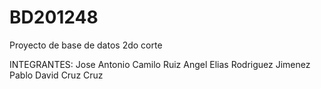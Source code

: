 # BD201248
Proyecto de base de datos 2do corte 


INTEGRANTES:
Jose Antonio Camilo Ruiz
Angel Elias Rodriguez Jimenez 
Pablo David Cruz Cruz
